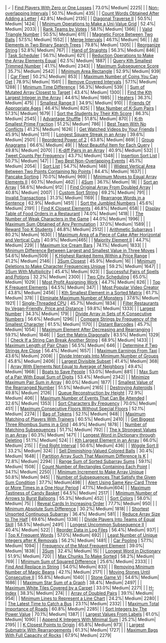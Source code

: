 | 🗸 | [Find Players With Zero or One Losses](https://leetcode.com/problems/find-players-with-zero-or-one-losses) | 73.0%| Medium| 2225|
|   | [Non-overlapping Intervals](https://leetcode.com/problems/non-overlapping-intervals) | 50.1%| Medium| 435|
|   | [Count Words Obtained After Adding a Letter](https://leetcode.com/problems/count-words-obtained-after-adding-a-letter) | 42.8%| Medium| 2135|
|   | [Diagonal Traverse II](https://leetcode.com/problems/diagonal-traverse-ii) | 50.5%| Medium| 1424|
|   | [Minimum Operations to Make a Uni-Value Grid](https://leetcode.com/problems/minimum-operations-to-make-a-uni-value-grid) | 52.4%| Medium| 2033|
|   | [Rank Teams by Votes](https://leetcode.com/problems/rank-teams-by-votes) | 58.1%| Medium| 1366|
|   | [Valid Triangle Number](https://leetcode.com/problems/valid-triangle-number) | 50.5%| Medium| 611|
|   | [Magnetic Force Between Two Balls](https://leetcode.com/problems/magnetic-force-between-two-balls) | 57.5%| Medium| 1552|
|   | [Merge Intervals](https://leetcode.com/problems/merge-intervals) | 46.1%| Medium| 56|
|   | [All Elements in Two Binary Search Trees](https://leetcode.com/problems/all-elements-in-two-binary-search-trees) | 79.8%| Medium| 1305|
|   | [Reorganize String](https://leetcode.com/problems/reorganize-string) | 52.8%| Medium| 767|
|   | [Hand of Straights](https://leetcode.com/problems/hand-of-straights) | 56.3%| Medium| 846|
|   | [Task Scheduler](https://leetcode.com/problems/task-scheduler) | 56.1%| Medium| 621|
|   | [Reduction Operations to Make the Array Elements Equal](https://leetcode.com/problems/reduction-operations-to-make-the-array-elements-equal) | 62.5%| Medium| 1887|
|   | [Query Kth Smallest Trimmed Number](https://leetcode.com/problems/query-kth-smallest-trimmed-number) | 41.1%| Medium| 2343|
|   | [Maximum Subsequence Score](https://leetcode.com/problems/maximum-subsequence-score) | 35.7%| Medium| 2542|
|   | [Minimum Area Rectangle](https://leetcode.com/problems/minimum-area-rectangle) | 52.9%| Medium| 939|
|   | [Car Fleet](https://leetcode.com/problems/car-fleet) | 50.2%| Medium| 853|
|   | [Maximum Number of Coins You Can Get](https://leetcode.com/problems/maximum-number-of-coins-you-can-get) | 78.9%| Medium| 1561|
|   | [Remove Covered Intervals](https://leetcode.com/problems/remove-covered-intervals) | 57.1%| Medium| 1288|
|   | [Minimum Time Difference](https://leetcode.com/problems/minimum-time-difference) | 56.3%| Medium| 539|
|   | [Sum of Mutated Array Closest to Target](https://leetcode.com/problems/sum-of-mutated-array-closest-to-target) | 43.4%| Medium| 1300|
|   | [Find the Kth Largest Integer in the Array](https://leetcode.com/problems/find-the-kth-largest-integer-in-the-array) | 44.6%| Medium| 1985|
|   | [Heaters](https://leetcode.com/problems/heaters) | 36.3%| Medium| 475|
|   | [Smallest Range II](https://leetcode.com/problems/smallest-range-ii) | 34.9%| Medium| 910|
|   | [Friends Of Appropriate Ages](https://leetcode.com/problems/friends-of-appropriate-ages) | 46.4%| Medium| 825|
|   | [Max Number of K-Sum Pairs](https://leetcode.com/problems/max-number-of-k-sum-pairs) | 57.3%| Medium| 1679|
|   | [Sort the Students by Their Kth Score](https://leetcode.com/problems/sort-the-students-by-their-kth-score) | 86.3%| Medium| 2545|
|   | [Advantage Shuffle](https://leetcode.com/problems/advantage-shuffle) | 51.8%| Medium| 870|
|   | [K-th Smallest Prime Fraction](https://leetcode.com/problems/k-th-smallest-prime-fraction) | 51.2%| Medium| 786|
|   | [Best Team With No Conflicts](https://leetcode.com/problems/best-team-with-no-conflicts) | 41.2%| Medium| 1626|
|   | [Get Watched Videos by Your Friends](https://leetcode.com/problems/get-watched-videos-by-your-friends) | 45.9%| Medium| 1311|
|   | [Longest Square Streak in an Array](https://leetcode.com/problems/longest-square-streak-in-an-array) | 39.6%| Medium| 2501|
|   | [Reordered Power of 2](https://leetcode.com/problems/reordered-power-of-2) | 63.8%| Medium| 869|
|   | [Group Anagrams](https://leetcode.com/problems/group-anagrams) | 66.6%| Medium| 49|
|   | [Most Beautiful Item for Each Query](https://leetcode.com/problems/most-beautiful-item-for-each-query) | 49.8%| Medium| 2070|
|   | [K-diff Pairs in an Array](https://leetcode.com/problems/k-diff-pairs-in-an-array) | 40.9%| Medium| 532|
|   | [Tweet Counts Per Frequency](https://leetcode.com/problems/tweet-counts-per-frequency) | 43.7%| Medium| 1348|
|   | [Insertion Sort List](https://leetcode.com/problems/insertion-sort-list) | 50.7%| Medium| 147|
|   | [Two Best Non-Overlapping Events](https://leetcode.com/problems/two-best-non-overlapping-events) | 45.1%| Medium| 2054|
|   | [Sort List](https://leetcode.com/problems/sort-list) | 54.7%| Medium| 148|
|   | [Widest Vertical Area Between Two Points Containing No Points](https://leetcode.com/problems/widest-vertical-area-between-two-points-containing-no-points) | 84.4%| Medium| 1637|
|   | [Pancake Sorting](https://leetcode.com/problems/pancake-sorting) | 70.0%| Medium| 969|
|   | [Minimum Moves to Equal Array Elements II](https://leetcode.com/problems/minimum-moves-to-equal-array-elements-ii) | 60.1%| Medium| 462|
|   | [4Sum](https://leetcode.com/problems/4sum) | 36.1%| Medium| 18|
|   | [Sort an Array](https://leetcode.com/problems/sort-an-array) | 58.6%| Medium| 912|
|   | [Find Original Array From Doubled Array](https://leetcode.com/problems/find-original-array-from-doubled-array) | 40.8%| Medium| 2007|
|   | [Custom Sort String](https://leetcode.com/problems/custom-sort-string) | 69.2%| Medium| 791|
|   | [Invalid Transactions](https://leetcode.com/problems/invalid-transactions) | 31.3%| Medium| 1169|
|   | [Rearrange Words in a Sentence](https://leetcode.com/problems/rearrange-words-in-a-sentence) | 62.9%| Medium| 1451|
|   | [Sort the Jumbled Numbers](https://leetcode.com/problems/sort-the-jumbled-numbers) | 45.6%| Medium| 2191|
|   | [Find K Closest Elements](https://leetcode.com/problems/find-k-closest-elements) | 46.8%| Medium| 658|
|   | [Display Table of Food Orders in a Restaurant](https://leetcode.com/problems/display-table-of-food-orders-in-a-restaurant) | 74.0%| Medium| 1418|
|   | [The Number of Weak Characters in the Game](https://leetcode.com/problems/the-number-of-weak-characters-in-the-game) | 44.0%| Medium| 1996|
|   | [Maximum Sum Obtained of Any Permutation](https://leetcode.com/problems/maximum-sum-obtained-of-any-permutation) | 37.0%| Medium| 1589|
|   | [Reward Top K Students](https://leetcode.com/problems/reward-top-k-students) | 46.8%| Medium| 2512|
|   | [Arithmetic Subarrays](https://leetcode.com/problems/arithmetic-subarrays) | 80.2%| Medium| 1630|
|   | [Maximum Area of a Piece of Cake After Horizontal and Vertical Cuts](https://leetcode.com/problems/maximum-area-of-a-piece-of-cake-after-horizontal-and-vertical-cuts) | 40.9%| Medium|465|
|   | [Majority Element II](https://leetcode.com/problems/majority-element-ii) | 44.7%| Medium| 229|
|   | [Maximum Ice Cream Bars](https://leetcode.com/problems/maximum-ice-cream-bars) | 74.1%| Medium| 1833|
|   | [Minimum Difference Between Largest and Smallest Value in Three Moves](https://leetcode.com/problems/minimum-difference-between-largest-and-smallest-value-in-three-moves) | 54.6%| Medium|509|
|   | [K Highest Ranked Items Within a Price Range](https://leetcode.com/problems/k-highest-ranked-items-within-a-price-range) | 41.2%| Medium| 2146|
|   | [3Sum Closest](https://leetcode.com/problems/3sum-closest) | 45.9%| Medium| 16|
|   | [Minimum Deletions to Make Character Frequencies Unique](https://leetcode.com/problems/minimum-deletions-to-make-character-frequencies-unique) | 59.2%| Medium| 1647|
|   | [3Sum With Multiplicity](https://leetcode.com/problems/3sum-with-multiplicity) | 45.4%| Medium| 923|
|   | [Successful Pairs of Spells and Potions](https://leetcode.com/problems/successful-pairs-of-spells-and-potions) | 32.2%| Medium| 2300|
|   | [Two City Scheduling](https://leetcode.com/problems/two-city-scheduling) | 65.0%| Medium| 1029|
|   | [Most Profit Assigning Work](https://leetcode.com/problems/most-profit-assigning-work) | 44.7%| Medium| 826|
|   | [Top K Frequent Elements](https://leetcode.com/problems/top-k-frequent-elements) | 64.5%| Medium| 347|
|   | [Most Popular Video Creator](https://leetcode.com/problems/most-popular-video-creator) | 43.8%| Medium| 2456|
|   | [Kth Smallest Element in a Sorted Matrix](https://leetcode.com/problems/kth-smallest-element-in-a-sorted-matrix) | 61.7%| Medium| 378|
|   | [Eliminate Maximum Number of Monsters](https://leetcode.com/problems/eliminate-maximum-number-of-monsters) | 37.6%| Medium| 1921|
|   | [Single-Threaded CPU](https://leetcode.com/problems/single-threaded-cpu) | 45.7%| Medium| 1834|
|   | [Filter Restaurants by Vegan-Friendly, Price and Distance](https://leetcode.com/problems/filter-restaurants-by-vegan-friendly-price-and-distance) | 59.8%| Medium| 1333|
|   | [Largest Number](https://leetcode.com/problems/largest-number) | 34.3%| Medium| 179|
|   | [Divide Array in Sets of K Consecutive Numbers](https://leetcode.com/problems/divide-array-in-sets-of-k-consecutive-numbers) | 56.6%| Medium| 1296|
|   | [Compare Strings by Frequency of the Smallest Character](https://leetcode.com/problems/compare-strings-by-frequency-of-the-smallest-character) | 61.5%| Medium| 1170|
|   | [Distant Barcodes](https://leetcode.com/problems/distant-barcodes) | 45.7%| Medium| 1054|
|   | [Maximum Element After Decreasing and Rearranging](https://leetcode.com/problems/maximum-element-after-decreasing-and-rearranging) | 59.1%| Medium| 1846|
|   | [Sort the Matrix Diagonally](https://leetcode.com/problems/sort-the-matrix-diagonally) | 83.5%| Medium| 1329|
|   | [Check If a String Can Break Another String](https://leetcode.com/problems/check-if-a-string-can-break-another-string) | 68.9%| Medium| 1433|
|   | [Maximum Length of Pair Chain](https://leetcode.com/problems/maximum-length-of-pair-chain) | 56.5%| Medium| 646|
|   | [Determine if Two Strings Are Close](https://leetcode.com/problems/determine-if-two-strings-are-close) | 56.4%| Medium| 1657|
|   | [Maximum Earnings From Taxi](https://leetcode.com/problems/maximum-earnings-from-taxi) | 43.6%| Medium| 2008|
|   | [Divide Intervals Into Minimum Number of Groups](https://leetcode.com/problems/divide-intervals-into-minimum-number-of-groups) | 45.8%| Medium| 2406|
|   | [Largest Divisible Subset](https://leetcode.com/problems/largest-divisible-subset) | 41.4%| Medium| 368|
|   | [Array With Elements Not Equal to Average of Neighbors](https://leetcode.com/problems/array-with-elements-not-equal-to-average-of-neighbors) | 49.4%| Medium| 1968|
|   | [Boats to Save People](https://leetcode.com/problems/boats-to-save-people) | 53.0%| Medium| 881|
|   | [Max Sum of a Pair With Equal Sum of Digits](https://leetcode.com/problems/max-sum-of-a-pair-with-equal-sum-of-digits) | 53.4%| Medium| 2342|
|   | [Minimize Maximum Pair Sum in Array](https://leetcode.com/problems/minimize-maximum-pair-sum-in-array) | 80.0%| Medium| 1877|
|   | [Smallest Value of the Rearranged Number](https://leetcode.com/problems/smallest-value-of-the-rearranged-number) | 51.5%| Medium| 2165|
|   | [Destroying Asteroids](https://leetcode.com/problems/destroying-asteroids) | 49.8%| Medium| 2126|
|   | [Queue Reconstruction by Height](https://leetcode.com/problems/queue-reconstruction-by-height) | 72.9%| Medium| 406|
|   | [Maximum Number of Events That Can Be Attended](https://leetcode.com/problems/maximum-number-of-events-that-can-be-attended) | 32.6%| Medium| 1353|
|   | [Sort Characters By Frequency](https://leetcode.com/problems/sort-characters-by-frequency) | 70.0%| Medium| 451|
|   | [Maximum Consecutive Floors Without Special Floors](https://leetcode.com/problems/maximum-consecutive-floors-without-special-floors) | 52.1%| Medium| 2274|
|   | [Bag of Tokens](https://leetcode.com/problems/bag-of-tokens) | 52.1%| Medium| 948|
|   | [Maximum Matching of Players With Trainers](https://leetcode.com/problems/maximum-matching-of-players-with-trainers) | 60.5%| Medium| 2410|
|   | [Get Biggest Three Rhombus Sums in a Grid](https://leetcode.com/problems/get-biggest-three-rhombus-sums-in-a-grid) | 46.9%| Medium| 1878|
|   | [Number of Matching Subsequences](https://leetcode.com/problems/number-of-matching-subsequences) | 51.7%| Medium| 792|
|   | [The k Strongest Values in an Array](https://leetcode.com/problems/the-k-strongest-values-in-an-array) | 60.3%| Medium| 1471|
|   | [Longest Word in Dictionary through Deleting](https://leetcode.com/problems/longest-word-in-dictionary-through-deleting) | 51.1%| Medium| 524|
|   | [Kth Largest Element in an Array](https://leetcode.com/problems/kth-largest-element-in-an-array) | 66.0%| Medium| 215|
|   | [Find Right Interval](https://leetcode.com/problems/find-right-interval) | 50.6%| Medium| 436|
|   | [Wiggle Sort II](https://leetcode.com/problems/wiggle-sort-ii) | 33.2%| Medium| 324|
|   | [Sell Diminishing-Valued Colored Balls](https://leetcode.com/problems/sell-diminishing-valued-colored-balls) | 30.4%| Medium| 1648|
|   | [Partition Array Such That Maximum Difference Is K](https://leetcode.com/problems/partition-array-such-that-maximum-difference-is-k) | 72.8%| Medium| 2294|
|   | [Range Sum of Sorted Subarray Sums](https://leetcode.com/problems/range-sum-of-sorted-subarray-sums) | 59.1%| Medium| 1508|
|   | [Count Number of Rectangles Containing Each Point](https://leetcode.com/problems/count-number-of-rectangles-containing-each-point) | 34.1%| Medium| 2250|
|   | [Minimum Increment to Make Array Unique](https://leetcode.com/problems/minimum-increment-to-make-array-unique) | 50.8%| Medium| 945|
|   | [Number of Subsequences That Satisfy the Given Sum Condition](https://leetcode.com/problems/number-of-subsequences-that-satisfy-the-given-sum-condition) | 37.7%| Medium|498|
|   | [Alert Using Same Key-Card Three or More Times in a One Hour Period](https://leetcode.com/problems/alert-using-same-key-card-three-or-more-times-in-a-one-hour-period) | 47.1%| Medium|604|
|   | [Maximum Tastiness of Candy Basket](https://leetcode.com/problems/maximum-tastiness-of-candy-basket) | 64.5%| Medium| 2517|
|   | [Minimum Number of Arrows to Burst Balloons](https://leetcode.com/problems/minimum-number-of-arrows-to-burst-balloons) | 55.3%| Medium| 452|
|   | [Sort Colors](https://leetcode.com/problems/sort-colors) | 58.0%| Medium| 75|
|   | [Reveal Cards In Increasing Order](https://leetcode.com/problems/reveal-cards-in-increasing-order) | 77.7%| Medium| 950|
|   | [Minimum Absolute Sum Difference](https://leetcode.com/problems/minimum-absolute-sum-difference) | 30.2%| Medium| 1818|
|   | [Shortest Unsorted Continuous Subarray](https://leetcode.com/problems/shortest-unsorted-continuous-subarray) | 36.4%| Medium| 581|
|   | [Reduce Array Size to The Half](https://leetcode.com/problems/reduce-array-size-to-the-half) | 69.6%| Medium| 1338|
|   | [Divide Players Into Teams of Equal Skill](https://leetcode.com/problems/divide-players-into-teams-of-equal-skill) | 58.5%| Medium| 2491|
|   | [Longest Uncommon Subsequence II](https://leetcode.com/problems/longest-uncommon-subsequence-ii) | 40.4%| Medium| 522|
|   | [Reorder Data in Log Files](https://leetcode.com/problems/reorder-data-in-log-files) | 56.4%| Medium| 937|
|   | [Top K Frequent Words](https://leetcode.com/problems/top-k-frequent-words) | 57.0%| Medium| 692|
|   | [Least Number of Unique Integers after K Removals](https://leetcode.com/problems/least-number-of-unique-integers-after-k-removals) | 56.2%| Medium| 1481|
|   | [Car Pooling](https://leetcode.com/problems/car-pooling) | 57.1%| Medium| 1094|
|   | [Frequency of the Most Frequent Element](https://leetcode.com/problems/frequency-of-the-most-frequent-element) | 39.0%| Medium| 1838|
|   | [3Sum](https://leetcode.com/problems/3sum) | 32.4%| Medium| 15|
|   | [Longest Word in Dictionary](https://leetcode.com/problems/longest-word-in-dictionary) | 51.9%| Medium| 720|
|   | [Max Chunks To Make Sorted](https://leetcode.com/problems/max-chunks-to-make-sorted) | 58.2%| Medium| 769|
|   | [Minimum Sum of Squared Difference](https://leetcode.com/problems/minimum-sum-of-squared-difference) | 25.6%| Medium| 2333|
|   | [Find And Replace in String](https://leetcode.com/problems/find-and-replace-in-string) | 54.0%| Medium| 833|
|   | [Removing Minimum Number of Magic Beans](https://leetcode.com/problems/removing-minimum-number-of-magic-beans) | 42.1%| Medium| 2171|
|   | [Moving Stones Until Consecutive II](https://leetcode.com/problems/moving-stones-until-consecutive-ii) | 55.8%| Medium| 1040|
|   | [Stone Game VI](https://leetcode.com/problems/stone-game-vi) | 54.6%| Medium| 1686|
|   | [Maximum Star Sum of a Graph](https://leetcode.com/problems/maximum-star-sum-of-a-graph) | 38.4%| Medium| 2497|
|   | [Maximum White Tiles Covered by a Carpet](https://leetcode.com/problems/maximum-white-tiles-covered-by-a-carpet) | 33.0%| Medium| 2271|
|   | [H-Index](https://leetcode.com/problems/h-index) | 38.3%| Medium| 274|
|   | [Array of Doubled Pairs](https://leetcode.com/problems/array-of-doubled-pairs) | 39.1%| Medium| 954|
|   | [Minimum Lines to Represent a Line Chart](https://leetcode.com/problems/minimum-lines-to-represent-a-line-chart) | 24.2%| Medium| 2280|
|   | [The Latest Time to Catch a Bus](https://leetcode.com/problems/the-latest-time-to-catch-a-bus) | 23.1%| Medium| 2332|
|   | [Maximum Total Importance of Roads](https://leetcode.com/problems/maximum-total-importance-of-roads) | 60.8%| Medium| 2285|
|   | [Sort Integers by The Power Value](https://leetcode.com/problems/sort-integers-by-the-power-value) | 70.1%| Medium| 1387|
|   | [Largest Values From Labels](https://leetcode.com/problems/largest-values-from-labels) | 61.0%| Medium| 1090|
|   | [Append K Integers With Minimal Sum](https://leetcode.com/problems/append-k-integers-with-minimal-sum) | 25.2%| Medium| 2195|
|   | [K Closest Points to Origin](https://leetcode.com/problems/k-closest-points-to-origin) | 65.8%| Medium| 973|
|   | [Largest Submatrix With Rearrangements](https://leetcode.com/problems/largest-submatrix-with-rearrangements) | 61.3%| Medium| 1727|
|   | [Maximum Bags With Full Capacity of Rocks](https://leetcode.com/problems/maximum-bags-with-full-capacity-of-rocks) | 67.9%| Medium| 2279|
